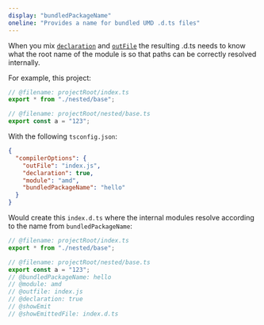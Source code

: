 ```yaml
---
display: "bundledPackageName"
oneline: "Provides a name for bundled UMD .d.ts files"
---
```


When you mix [`declaration`](#declaration) and [`outFile`](#outFile) the resulting .d.ts needs to know what the root name of the module is so that paths can be correctly resolved internally.

For example, this project:

```ts twoslash
// @filename: projectRoot/index.ts
export * from "./nested/base";

// @filename: projectRoot/nested/base.ts
export const a = "123";
```

With the following `tsconfig.json`:

```json tsconfig
{
  "compilerOptions": {
    "outFile": "index.js",
    "declaration": true,
    "module": "amd",
    "bundledPackageName": "hello"
  }
}
```

Would create this `index.d.ts` where the internal modules resolve according to the name from `bundledPackageName`:

```ts twoslash
// @filename: projectRoot/index.ts
export * from "./nested/base";

// @filename: projectRoot/nested/base.ts
export const a = "123";
// @bundledPackageName: hello
// @module: amd
// @outfile: index.js
// @declaration: true
// @showEmit
// @showEmittedFile: index.d.ts
```
